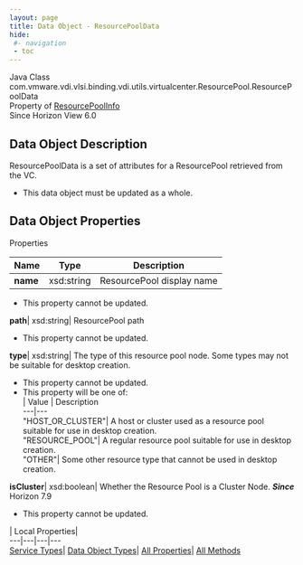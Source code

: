 ```yaml
---
layout: page
title: Data Object - ResourcePoolData
hide:
 #- navigation
 - toc
---
```






Java Class
    com.vmware.vdi.vlsi.binding.vdi.utils.virtualcenter.ResourcePool.ResourcePoolData  
Property of
     [ResourcePoolInfo](vdi.utils.virtualcenter.ResourcePool.ResourcePoolInfo.md#field_detail)  
Since 
    Horizon View 6.0

## Data Object Description 

ResourcePoolData is a set of attributes for a ResourcePool retrieved from the VC. 

  * This data object must be updated as a whole.



## Data Object Properties

Properties

Name |  Type |  Description   
---|---|---  
**name**|  xsd:string|  ResourcePool display name   


 * This property cannot be updated.

  
**path**|  xsd:string|  ResourcePool path   


 * This property cannot be updated.

  
**type**|  xsd:string|  The type of this resource pool node. Some types may not be suitable for desktop creation.   


 * This property cannot be updated.
  * This property will be one of:  
|  Value |  Description   
---|---  
"HOST_OR_CLUSTER"| A host or cluster used as a resource pool suitable for use in desktop creation.  
"RESOURCE_POOL"| A regular resource pool suitable for use in desktop creation.  
"OTHER"| Some other resource type that cannot be used in desktop creation.  

  
**isCluster**|  xsd:boolean|  Whether the Resource Pool is a Cluster Node.  **_Since_** Horizon 7.9  


 * This property cannot be updated.

  
  
  
 | Local Properties|   
---|---|---|---  
[Service Types](index-mo_types.md)| [Data Object Types](index-do_types.md)| [All Properties](index-properties.md)| [All Methods](index-methods.md)  
  
  

